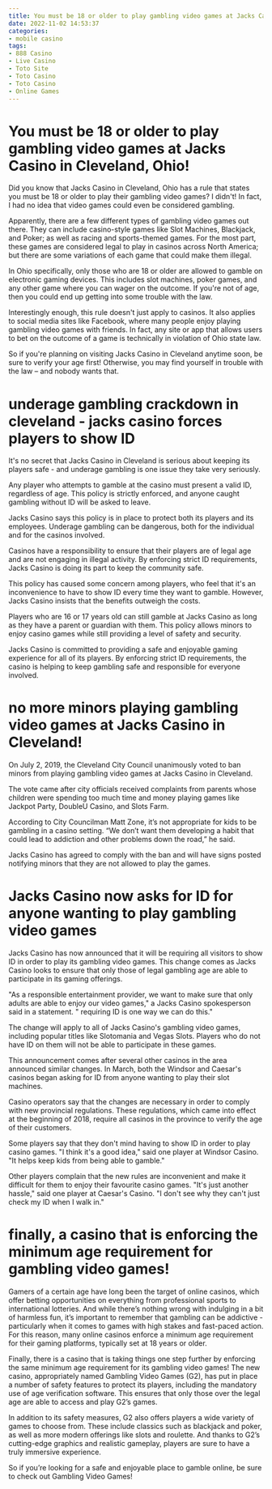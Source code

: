 ```yaml
---
title: You must be 18 or older to play gambling video games at Jacks Casino in Cleveland, Ohio!
date: 2022-11-02 14:53:37
categories:
- mobile casino
tags:
- 888 Casino
- Live Casino
- Toto Site
- Toto Casino
- Toto Casino
- Online Games
---
```



#  You must be 18 or older to play gambling video games at Jacks Casino in Cleveland, Ohio!

Did you know that Jacks Casino in Cleveland, Ohio has a rule that states you must be 18 or older to play their gambling video games? I didn't! In fact, I had no idea that video games could even be considered gambling.

Apparently, there are a few different types of gambling video games out there. They can include casino-style games like Slot Machines, Blackjack, and Poker; as well as racing and sports-themed games. For the most part, these games are considered legal to play in casinos across North America; but there are some variations of each game that could make them illegal.

In Ohio specifically, only those who are 18 or older are allowed to gamble on electronic gaming devices. This includes slot machines, poker games, and any other game where you can wager on the outcome. If you're not of age, then you could end up getting into some trouble with the law.

Interestingly enough, this rule doesn't just apply to casinos. It also applies to social media sites like Facebook, where many people enjoy playing gambling video games with friends. In fact, any site or app that allows users to bet on the outcome of a game is technically in violation of Ohio state law.

So if you're planning on visiting Jacks Casino in Cleveland anytime soon, be sure to verify your age first! Otherwise, you may find yourself in trouble with the law – and nobody wants that.

#  underage gambling crackdown in cleveland - jacks casino forces players to show ID

It's no secret that Jacks Casino in Cleveland is serious about keeping its players safe - and underage gambling is one issue they take very seriously.

Any player who attempts to gamble at the casino must present a valid ID, regardless of age. This policy is strictly enforced, and anyone caught gambling without ID will be asked to leave.

Jacks Casino says this policy is in place to protect both its players and its employees. Underage gambling can be dangerous, both for the individual and for the casinos involved.

Casinos have a responsibility to ensure that their players are of legal age and are not engaging in illegal activity. By enforcing strict ID requirements, Jacks Casino is doing its part to keep the community safe.

This policy has caused some concern among players, who feel that it's an inconvenience to have to show ID every time they want to gamble. However, Jacks Casino insists that the benefits outweigh the costs.

Players who are 16 or 17 years old can still gamble at Jacks Casino as long as they have a parent or guardian with them. This policy allows minors to enjoy casino games while still providing a level of safety and security.

Jacks Casino is committed to providing a safe and enjoyable gaming experience for all of its players. By enforcing strict ID requirements, the casino is helping to keep gambling safe and responsible for everyone involved.

#  no more minors playing gambling video games at Jacks Casino in Cleveland!

On July 2, 2019, the Cleveland City Council unanimously voted to ban minors from playing gambling video games at Jacks Casino in Cleveland.

The vote came after city officials received complaints from parents whose children were spending too much time and money playing games like Jackpot Party, DoubleU Casino, and Slots Farm.

According to City Councilman Matt Zone, it’s not appropriate for kids to be gambling in a casino setting. “We don’t want them developing a habit that could lead to addiction and other problems down the road,” he said.

Jacks Casino has agreed to comply with the ban and will have signs posted notifying minors that they are not allowed to play the games.

#  Jacks Casino now asks for ID for anyone wanting to play gambling video games

Jacks Casino has now announced that it will be requiring all visitors to show ID in order to play its gambling video games. This change comes as Jacks Casino looks to ensure that only those of legal gambling age are able to participate in its gaming offerings.

"As a responsible entertainment provider, we want to make sure that only adults are able to enjoy our video games," a Jacks Casino spokesperson said in a statement. " requiring ID is one way we can do this."

The change will apply to all of Jacks Casino's gambling video games, including popular titles like Slotomania and Vegas Slots. Players who do not have ID on them will not be able to participate in these games.

This announcement comes after several other casinos in the area announced similar changes. In March, both the Windsor and Caesar's casinos began asking for ID from anyone wanting to play their slot machines.

Casino operators say that the changes are necessary in order to comply with new provincial regulations. These regulations, which came into effect at the beginning of 2018, require all casinos in the province to verify the age of their customers.

Some players say that they don't mind having to show ID in order to play casino games. "I think it's a good idea," said one player at Windsor Casino. "It helps keep kids from being able to gamble."

Other players complain that the new rules are inconvenient and make it difficult for them to enjoy their favourite casino games. "It's just another hassle," said one player at Caesar's Casino. "I don't see why they can't just check my ID when I walk in."

#  finally, a casino that is enforcing the minimum age requirement for gambling video games!

Gamers of a certain age have long been the target of online casinos, which offer betting opportunities on everything from professional sports to international lotteries. And while there’s nothing wrong with indulging in a bit of harmless fun, it’s important to remember that gambling can be addictive - particularly when it comes to games with high stakes and fast-paced action. For this reason, many online casinos enforce a minimum age requirement for their gaming platforms, typically set at 18 years or older.

Finally, there is a casino that is taking things one step further by enforcing the same minimum age requirement for its gambling video games! The new casino, appropriately named Gambling Video Games (G2), has put in place a number of safety features to protect its players, including the mandatory use of age verification software. This ensures that only those over the legal age are able to access and play G2’s games.

In addition to its safety measures, G2 also offers players a wide variety of games to choose from. These include classics such as blackjack and poker, as well as more modern offerings like slots and roulette. And thanks to G2’s cutting-edge graphics and realistic gameplay, players are sure to have a truly immersive experience.

So if you’re looking for a safe and enjoyable place to gamble online, be sure to check out Gambling Video Games!